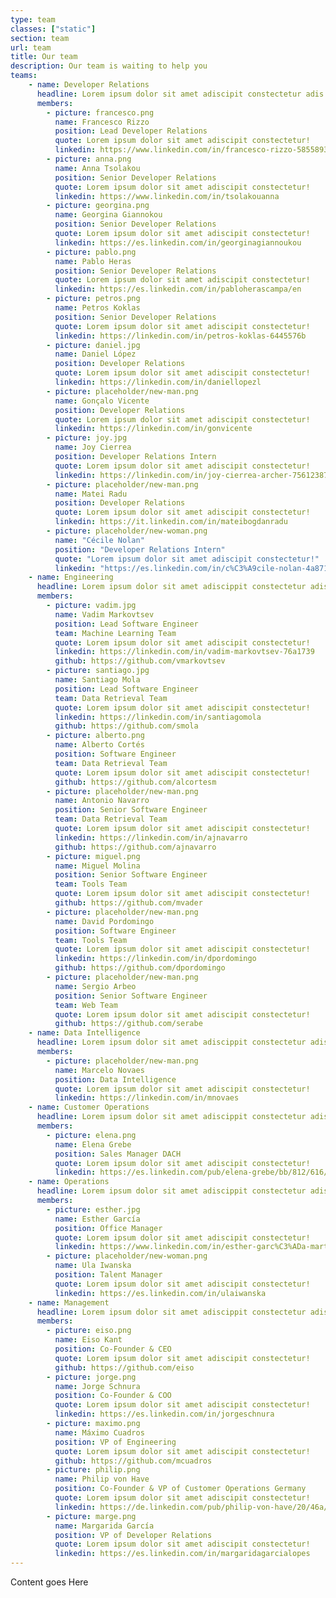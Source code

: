 ```yaml
---
type: team
classes: ["static"]
section: team
url: team
title: Our team
description: Our team is waiting to help you
teams:
    - name: Developer Relations
      headline: Lorem ipsum dolor sit amet adiscipit constectetur adis elit.
      members:
        - picture: francesco.png
          name: Francesco Rizzo
          position: Lead Developer Relations
          quote: Lorem ipsum dolor sit amet adiscipit constectetur!
          linkedin: https://www.linkedin.com/in/francesco-rizzo-58558932/
        - picture: anna.png
          name: Anna Tsolakou
          position: Senior Developer Relations
          quote: Lorem ipsum dolor sit amet adiscipit constectetur!
          linkedin: https://www.linkedin.com/in/tsolakouanna
        - picture: georgina.png
          name: Georgina Giannokou
          position: Senior Developer Relations
          quote: Lorem ipsum dolor sit amet adiscipit constectetur!
          linkedin: https://es.linkedin.com/in/georginagiannoukou
        - picture: pablo.png
          name: Pablo Heras
          position: Senior Developer Relations
          quote: Lorem ipsum dolor sit amet adiscipit constectetur!
          linkedin: https://es.linkedin.com/in/pabloherascampa/en
        - picture: petros.png
          name: Petros Koklas
          position: Senior Developer Relations
          quote: Lorem ipsum dolor sit amet adiscipit constectetur!
          linkedin: https://linkedin.com/in/petros-koklas-6445576b
        - picture: daniel.jpg
          name: Daniel López
          position: Developer Relations
          quote: Lorem ipsum dolor sit amet adiscipit constectetur!
          linkedin: https://linkedin.com/in/daniellopezl
        - picture: placeholder/new-man.png
          name: Gonçalo Vicente
          position: Developer Relations
          quote: Lorem ipsum dolor sit amet adiscipit constectetur!
          linkedin: https://linkedin.com/in/gonvicente
        - picture: joy.jpg
          name: Joy Cierrea
          position: Developer Relations Intern
          quote: Lorem ipsum dolor sit amet adiscipit constectetur!
          linkedin: https://linkedin.com/in/joy-cierrea-archer-75612387
        - picture: placeholder/new-man.png
          name: Matei Radu
          position: Developer Relations
          quote: Lorem ipsum dolor sit amet adiscipit constectetur!
          linkedin: https://it.linkedin.com/in/mateibogdanradu
        - picture: placeholder/new-woman.png
          name: "Cécile Nolan"
          position: "Developer Relations Intern"
          quote: "Lorem ipsum dolor sit amet adiscipit constectetur!"
          linkedin: "https://es.linkedin.com/in/c%C3%A9cile-nolan-4a87156b"
    - name: Engineering
      headline: Lorem ipsum dolor sit amet adiscippit constectetur adis elit.
      members:
        - picture: vadim.jpg
          name: Vadim Markovtsev
          position: Lead Software Engineer 
          team: Machine Learning Team
          quote: Lorem ipsum dolor sit amet adiscipit constectetur!
          linkedin: https://linkedin.com/in/vadim-markovtsev-76a1739
          github: https://github.com/vmarkovtsev
        - picture: santiago.jpg
          name: Santiago Mola
          position: Lead Software Engineer 
          team: Data Retrieval Team
          quote: Lorem ipsum dolor sit amet adiscipit constectetur!
          linkedin: https://linkedin.com/in/santiagomola
          github: https://github.com/smola
        - picture: alberto.png
          name: Alberto Cortés
          position: Software Engineer 
          team: Data Retrieval Team
          quote: Lorem ipsum dolor sit amet adiscipit constectetur!
          github: https://github.com/alcortesm
        - picture: placeholder/new-man.png
          name: Antonio Navarro
          position: Senior Software Engineer 
          team: Data Retrieval Team
          quote: Lorem ipsum dolor sit amet adiscipit constectetur!
          linkedin: https://linkedin.com/in/ajnavarro
          github: https://github.com/ajnavarro
        - picture: miguel.png
          name: Miguel Molina
          position: Senior Software Engineer 
          team: Tools Team
          quote: Lorem ipsum dolor sit amet adiscipit constectetur!
          github: https://github.com/mvader
        - picture: placeholder/new-man.png
          name: David Pordomingo
          position: Software Engineer 
          team: Tools Team
          quote: Lorem ipsum dolor sit amet adiscipit constectetur!
          linkedin: https://linkedin.com/in/dpordomingo
          github: https://github.com/dpordomingo
        - picture: placeholder/new-man.png
          name: Sergio Arbeo
          position: Senior Software Engineer 
          team: Web Team
          quote: Lorem ipsum dolor sit amet adiscipit constectetur!
          github: https://github.com/serabe
    - name: Data Intelligence
      headline: Lorem ipsum dolor sit amet adiscippit constectetur adis elit.
      members:
        - picture: placeholder/new-man.png
          name: Marcelo Novaes
          position: Data Intelligence
          quote: Lorem ipsum dolor sit amet adiscipit constectetur!
          linkedin: https://linkedin.com/in/mnovaes
    - name: Customer Operations
      headline: Lorem ipsum dolor sit amet adiscippit constectetur adis elit.
      members:
        - picture: elena.png
          name: Elena Grebe
          position: Sales Manager DACH
          quote: Lorem ipsum dolor sit amet adiscipit constectetur!
          linkedin: https://es.linkedin.com/pub/elena-grebe/bb/812/616/en
    - name: Operations
      headline: Lorem ipsum dolor sit amet adiscippit constectetur adis elit.
      members:
        - picture: esther.jpg
          name: Esther García
          position: Office Manager
          quote: Lorem ipsum dolor sit amet adiscipit constectetur!
          linkedin: https://www.linkedin.com/in/esther-garc%C3%ADa-mart%C3%ADn-0331692b
        - picture: placeholder/new-woman.png
          name: Ula Iwanska
          position: Talent Manager
          quote: Lorem ipsum dolor sit amet adiscipit constectetur!
          linkedin: https://es.linkedin.com/in/ulaiwanska
    - name: Management
      headline: Lorem ipsum dolor sit amet adiscippit constectetur adis elit.
      members:
        - picture: eiso.png
          name: Eiso Kant
          position: Co-Founder & CEO
          quote: Lorem ipsum dolor sit amet adiscipit constectetur!
          github: https://github.com/eiso
        - picture: jorge.png
          name: Jorge Schnura
          position: Co-Founder & COO
          quote: Lorem ipsum dolor sit amet adiscipit constectetur!
          linkedin: https://es.linkedin.com/in/jorgeschnura
        - picture: maximo.png
          name: Máximo Cuadros
          position: VP of Engineering
          quote: Lorem ipsum dolor sit amet adiscipit constectetur!
          github: https://github.com/mcuadros
        - picture: philip.png
          name: Philip von Have
          position: Co-Founder & VP of Customer Operations Germany
          quote: Lorem ipsum dolor sit amet adiscipit constectetur!
          linkedin: https://de.linkedin.com/pub/philip-von-have/20/46a/29b
        - picture: marge.png
          name: Margarida García
          position: VP of Developer Relations
          quote: Lorem ipsum dolor sit amet adiscipit constectetur!
          linkedin: https://es.linkedin.com/in/margaridagarcialopes
---
```


Content goes Here
